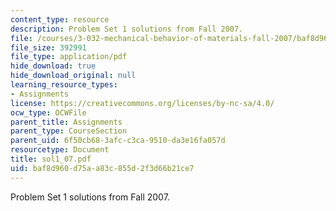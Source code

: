 ```yaml
---
content_type: resource
description: Problem Set 1 solutions from Fall 2007.
file: /courses/3-032-mechanical-behavior-of-materials-fall-2007/baf8d960d75aa83c855d2f3d66b21ce7_sol1_07.pdf
file_size: 392991
file_type: application/pdf
hide_download: true
hide_download_original: null
learning_resource_types:
- Assignments
license: https://creativecommons.org/licenses/by-nc-sa/4.0/
ocw_type: OCWFile
parent_title: Assignments
parent_type: CourseSection
parent_uid: 6f50cb68-3afc-c3ca-9510-da3e16fa057d
resourcetype: Document
title: sol1_07.pdf
uid: baf8d960-d75a-a83c-855d-2f3d66b21ce7
---
```

Problem Set 1 solutions from Fall 2007.